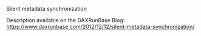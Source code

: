 Silent metadata synchronization

Description available on the DAXRunBase Blog:
https://www.daxrunbase.com/2012/12/12/silent-metadata-synchronization/
